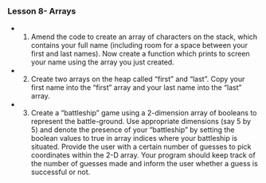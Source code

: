  ### Lesson 8- Arrays
 
 - 1. Amend the code to create an array of characters on the stack, which contains your full name
 (including room for a space between your first and last names). Now create a function which
 prints to screen your name using the array you just created.

 - 2. Create two arrays on the heap called “first” and “last”. Copy your first name into the “first”
 array and your last name into the “last” array.

 - 3. Create a “battleship” game using a 2-dimension array of booleans to represent the battle-ground.
 Use appropriate dimensions (say 5 by 5) and denote the presence of your “battleship” by setting
 the boolean values to true in array indices where your battleship is situated. Provide the user
 with a certain number of guesses to pick coordinates within the 2-D array. Your program should
 keep track of the number of guesses made and inform the user whether a guess is successful or
 not.

